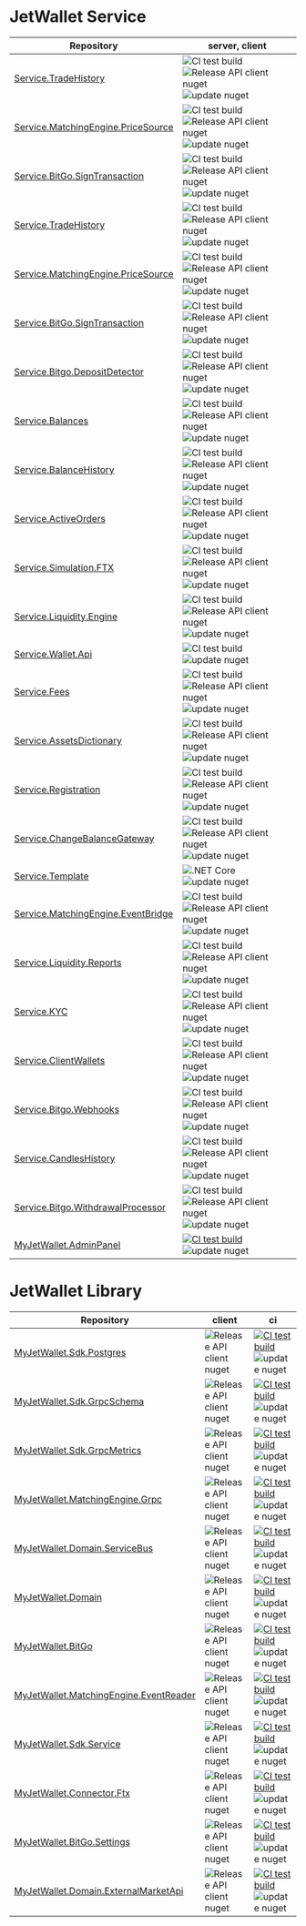 # JetWallet Service

Repository | server, client 
---------- | -------------- 
[Service.TradeHistory](https://github.com/MyJetWallet/Service.TradeHistory) | ![CI test build](https://github.com/MyJetWallet/Service.TradeHistory/workflows/CI%20test%20build/badge.svg)  ![Release API client nuget](https://github.com/MyJetWallet/Service.TradeHistory/workflows/Release%20API%20client%20nuget/badge.svg)  ![update nuget](https://github.com/MyJetWallet/Service.TradeHistory/workflows/update_nuget/badge.svg)
[Service.MatchingEngine.PriceSource](https://github.com/MyJetWallet/Service.MatchingEngine.PriceSource) | ![CI test build](https://github.com/MyJetWallet/Service.MatchingEngine.PriceSource/workflows/CI%20test%20build/badge.svg)  ![Release API client nuget](https://github.com/MyJetWallet/Service.MatchingEngine.PriceSource/workflows/Release%20API%20client%20nuget/badge.svg)  ![update nuget](https://github.com/MyJetWallet/Service.MatchingEngine.PriceSource/workflows/update_nuget/badge.svg)
[Service.BitGo.SignTransaction](https://github.com/MyJetWallet/Service.BitGo.SignTransaction) | ![CI test build](https://github.com/MyJetWallet/Service.BitGo.SignTransaction/workflows/CI%20test%20build/badge.svg)  ![Release API client nuget](https://github.com/MyJetWallet/Service.BitGo.SignTransaction/workflows/Release%20API%20client%20nuget/badge.svg)  ![update nuget](https://github.com/MyJetWallet/Service.BitGo.SignTransaction/workflows/update_nuget/badge.svg)
[Service.TradeHistory](https://github.com/MyJetWallet/Service.TradeHistory) | ![CI test build](https://github.com/MyJetWallet/Service.TradeHistory/workflows/CI%20test%20build/badge.svg)  ![Release API client nuget](https://github.com/MyJetWallet/Service.TradeHistory/workflows/Release%20API%20client%20nuget/badge.svg)  ![update nuget](https://github.com/MyJetWallet/Service.TradeHistory/workflows/update_nuget/badge.svg)
[Service.MatchingEngine.PriceSource](https://github.com/MyJetWallet/Service.MatchingEngine.PriceSource) | ![CI test build](https://github.com/MyJetWallet/Service.MatchingEngine.PriceSource/workflows/CI%20test%20build/badge.svg)  ![Release API client nuget](https://github.com/MyJetWallet/Service.MatchingEngine.PriceSource/workflows/Release%20API%20client%20nuget/badge.svg)  ![update nuget](https://github.com/MyJetWallet/Service.MatchingEngine.PriceSource/workflows/update_nuget/badge.svg)
[Service.BitGo.SignTransaction](https://github.com/MyJetWallet/Service.BitGo.SignTransaction) | ![CI test build](https://github.com/MyJetWallet/Service.BitGo.SignTransaction/workflows/CI%20test%20build/badge.svg)  ![Release API client nuget](https://github.com/MyJetWallet/Service.BitGo.SignTransaction/workflows/Release%20API%20client%20nuget/badge.svg)  ![update nuget](https://github.com/MyJetWallet/Service.BitGo.SignTransaction/workflows/update_nuget/badge.svg)
[Service.Bitgo.DepositDetector](https://github.com/MyJetWallet/Service.Bitgo.DepositDetector) | ![CI test build](https://github.com/MyJetWallet/Service.Bitgo.DepositDetector/workflows/CI%20test%20build/badge.svg)  ![Release API client nuget](https://github.com/MyJetWallet/Service.Bitgo.DepositDetector/workflows/Release%20API%20client%20nuget/badge.svg)  ![update nuget](https://github.com/MyJetWallet/Service.Bitgo.DepositDetector/workflows/update_nuget/badge.svg)
[Service.Balances](https://github.com/MyJetWallet/Service.Balances) | ![CI test build](https://github.com/MyJetWallet/Service.Balances/workflows/CI%20test%20build/badge.svg)  ![Release API client nuget](https://github.com/MyJetWallet/Service.Balances/workflows/Release%20API%20client%20nuget/badge.svg)  ![update nuget](https://github.com/MyJetWallet/Service.Balances/workflows/update_nuget/badge.svg)
[Service.BalanceHistory](https://github.com/MyJetWallet/Service.BalanceHistory) | ![CI test build](https://github.com/MyJetWallet/Service.BalanceHistory/workflows/CI%20test%20build/badge.svg)  ![Release API client nuget](https://github.com/MyJetWallet/Service.BalanceHistory/workflows/Release%20API%20client%20nuget/badge.svg)  ![update nuget](https://github.com/MyJetWallet/Service.BalanceHistory/workflows/update_nuget/badge.svg)
[Service.ActiveOrders](https://github.com/MyJetWallet/Service.ActiveOrders) | ![CI test build](https://github.com/MyJetWallet/Service.ActiveOrders/workflows/CI%20test%20build/badge.svg)  ![Release API client nuget](https://github.com/MyJetWallet/Service.ActiveOrders/workflows/Release%20API%20client%20nuget/badge.svg)  ![update nuget](https://github.com/MyJetWallet/Service.ActiveOrders/workflows/update_nuget/badge.svg)
[Service.Simulation.FTX](https://github.com/MyJetWallet/Service.Simulation.FTX) | ![CI test build](https://github.com/MyJetWallet/Service.Simulation.FTX/workflows/CI%20test%20build/badge.svg)  ![Release API client nuget](https://github.com/MyJetWallet/Service.Simulation.FTX/workflows/Release%20API%20client%20nuget/badge.svg)  ![update nuget](https://github.com/MyJetWallet/Service.Simulation.FTX/workflows/update_nuget/badge.svg)
[Service.Liquidity.Engine](https://github.com/MyJetWallet/Service.Liquidity.Engine) | ![CI test build](https://github.com/MyJetWallet/Service.Liquidity.Engine/workflows/CI%20test%20build/badge.svg)  ![Release API client nuget](https://github.com/MyJetWallet/Service.Liquidity.Engine/workflows/Release%20API%20client%20nuget/badge.svg)  ![update nuget](https://github.com/MyJetWallet/Service.Liquidity.Engine/workflows/update_nuget/badge.svg)
[Service.Wallet.Api](https://github.com/MyJetWallet/Service.Wallet.Api) | ![CI test build](https://github.com/MyJetWallet/Service.Wallet.Api/workflows/CI%20test%20build/badge.svg)  ![update nuget](https://github.com/MyJetWallet/Service.Wallet.Api/workflows/update_nuget/badge.svg)
[Service.Fees](https://github.com/MyJetWallet/Service.Fees) | ![CI test build](https://github.com/MyJetWallet/Service.Fees/workflows/CI%20test%20build/badge.svg)  ![Release API client nuget](https://github.com/MyJetWallet/Service.Fees/workflows/Release%20API%20client%20nuget/badge.svg)  ![update nuget](https://github.com/MyJetWallet/Service.Fees/workflows/update_nuget/badge.svg)
[Service.AssetsDictionary](https://github.com/MyJetWallet/Service.AssetsDictionary) | ![CI test build](https://github.com/MyJetWallet/Service.AssetsDictionary/workflows/CI%20test%20build/badge.svg)  ![Release API client nuget](https://github.com/MyJetWallet/Service.AssetsDictionary/workflows/Release%20API%20client%20nuget/badge.svg)  ![update nuget](https://github.com/MyJetWallet/Service.AssetsDictionary/workflows/update_nuget/badge.svg)
[Service.Registration](https://github.com/MyJetWallet/Service.Registration) | ![CI test build](https://github.com/MyJetWallet/Service.Registration/workflows/CI%20test%20build/badge.svg)  ![Release API client nuget](https://github.com/MyJetWallet/Service.Registration/workflows/Release%20API%20client%20nuget/badge.svg)  ![update nuget](https://github.com/MyJetWallet/Service.Registration/workflows/update_nuget/badge.svg)
[Service.ChangeBalanceGateway](https://github.com/MyJetWallet/Service.ChangeBalanceGateway) | ![CI test build](https://github.com/MyJetWallet/Service.ChangeBalanceGateway/workflows/CI%20test%20build/badge.svg)  ![Release API client nuget](https://github.com/MyJetWallet/Service.ChangeBalanceGateway/workflows/Release%20API%20client%20nuget/badge.svg)  ![update nuget](https://github.com/MyJetWallet/Service.ChangeBalanceGateway/workflows/update_nuget/badge.svg)
[Service.Template](https://github.com/MyJetWallet/Service.Template) | ![.NET Core](https://github.com/MyJetWallet/Service.Template/workflows/.NET%20Core/badge.svg)  ![update nuget](https://github.com/MyJetWallet/Service.Template/workflows/update_nuget/badge.svg)
[Service.MatchingEngine.EventBridge](https://github.com/MyJetWallet/Service.MatchingEngine.EventBridge) | ![CI test build](https://github.com/MyJetWallet/Service.MatchingEngine.EventBridge/workflows/CI%20test%20build/badge.svg)  ![Release API client nuget](https://github.com/MyJetWallet/Service.MatchingEngine.EventBridge/workflows/Release%20API%20client%20nuget/badge.svg)  ![update nuget](https://github.com/MyJetWallet/Service.MatchingEngine.EventBridge/workflows/update_nuget/badge.svg)
[Service.Liquidity.Reports](https://github.com/MyJetWallet/Service.Liquidity.Reports) | ![CI test build](https://github.com/MyJetWallet/Service.Liquidity.Reports/workflows/CI%20test%20build/badge.svg)  ![Release API client nuget](https://github.com/MyJetWallet/Service.Liquidity.Reports/workflows/Release%20API%20client%20nuget/badge.svg)  ![update nuget](https://github.com/MyJetWallet/Service.Liquidity.Reports/workflows/update_nuget/badge.svg)
[Service.KYC](https://github.com/MyJetWallet/Service.KYC) | ![CI test build](https://github.com/MyJetWallet/Service.KYC/workflows/CI%20test%20build/badge.svg)  ![Release API client nuget](https://github.com/MyJetWallet/Service.KYC/workflows/Release%20API%20client%20nuget/badge.svg)  ![update nuget](https://github.com/MyJetWallet/Service.KYC/workflows/update_nuget/badge.svg)
[Service.ClientWallets](https://github.com/MyJetWallet/Service.ClientWallets) | ![CI test build](https://github.com/MyJetWallet/Service.ClientWallets/workflows/CI%20test%20build/badge.svg)  ![Release API client nuget](https://github.com/MyJetWallet/Service.ClientWallets/workflows/Release%20API%20client%20nuget/badge.svg)  ![update nuget](https://github.com/MyJetWallet/Service.ClientWallets/workflows/update_nuget/badge.svg)
[Service.Bitgo.Webhooks](https://github.com/MyJetWallet/Service.Bitgo.Webhooks) | ![CI test build](https://github.com/MyJetWallet/Service.Bitgo.Webhooks/workflows/CI%20test%20build/badge.svg)  ![Release API client nuget](https://github.com/MyJetWallet/Service.Bitgo.Webhooks/workflows/Release%20API%20client%20nuget/badge.svg) ![update nuget](https://github.com/MyJetWallet/Service.Bitgo.Webhooks/workflows/update_nuget/badge.svg)
[Service.CandlesHistory](https://github.com/MyJetWallet/Service.CandlesHistory) | ![CI test build](https://github.com/MyJetWallet/Service.CandlesHistory/workflows/CI%20test%20build/badge.svg)  ![Release API client nuget](https://github.com/MyJetWallet/Service.CandlesHistory/workflows/Release%20API%20client%20nuget/badge.svg)  ![update nuget](https://github.com/MyJetWallet/Service.CandlesHistory/workflows/update_nuget/badge.svg)
[Service.Bitgo.WithdrawalProcessor](https://github.com/MyJetWallet/Service.Bitgo.WithdrawalProcessor) | ![CI test build](https://github.com/MyJetWallet/Service.Bitgo.WithdrawalProcessor/workflows/CI%20test%20build/badge.svg)  ![Release API client nuget](https://github.com/MyJetWallet/Service.Bitgo.WithdrawalProcessor/workflows/Release%20API%20client%20nuget/badge.svg)  ![update nuget](https://github.com/MyJetWallet/Service.Bitgo.WithdrawalProcessor/workflows/update_nuget/badge.svg)
[MyJetWallet.AdminPanel](https://github.com/MyJetWallet/MyJetWallet.AdminPanel) | [![CI test build](https://github.com/MyJetWallet/MyJetWallet.AdminPanel/actions/workflows/ci-test.yml/badge.svg)](https://github.com/MyJetWallet/MyJetWallet.AdminPanel/actions/workflows/ci-test.yml)  ![update nuget](https://github.com/MyJetWallet/MyJetWallet.AdminPanel/workflows/update_nuget/badge.svg)


# JetWallet Library

Repository | client | ci 
---------- | ------ | --
[MyJetWallet.Sdk.Postgres](https://github.com/MyJetWallet/MyJetWallet.Sdk.Postgres) | ![Release API client nuget](https://github.com/MyJetWallet/MyJetWallet.Sdk.Postgres/workflows/Release%20API%20client%20nuget/badge.svg) | [![CI test build](https://github.com/MyJetWallet/MyJetWallet.Sdk.Postgres/actions/workflows/ci-test.yml/badge.svg)](https://github.com/MyJetWallet/MyJetWallet.Sdk.Postgres/actions/workflows/ci-test.yml)  ![update nuget](https://github.com/MyJetWallet/MyJetWallet.Sdk.Postgres/workflows/update_nuget/badge.svg)
[MyJetWallet.Sdk.GrpcSchema](https://github.com/MyJetWallet/MyJetWallet.Sdk.GrpcSchema) | ![Release API client nuget](https://github.com/MyJetWallet/MyJetWallet.Sdk.GrpcSchema/workflows/Release%20API%20client%20nuget/badge.svg) | [![CI test build](https://github.com/MyJetWallet/MyJetWallet.Sdk.GrpcSchema/actions/workflows/ci-test.yml/badge.svg)](https://github.com/MyJetWallet/MyJetWallet.Sdk.GrpcSchema/actions/workflows/ci-test.yml)  ![update nuget](https://github.com/MyJetWallet/MyJetWallet.Sdk.GrpcSchema/workflows/update_nuget/badge.svg)
[MyJetWallet.Sdk.GrpcMetrics](https://github.com/MyJetWallet/MyJetWallet.Sdk.GrpcMetrics) | ![Release API client nuget](https://github.com/MyJetWallet/MyJetWallet.Sdk.GrpcMetrics/workflows/Release%20API%20client%20nuget/badge.svg) | [![CI test build](https://github.com/MyJetWallet/MyJetWallet.Sdk.GrpcMetrics/actions/workflows/ci-test.yml/badge.svg)](https://github.com/MyJetWallet/MyJetWallet.Sdk.GrpcMetrics/actions/workflows/ci-test.yml)  ![update nuget](https://github.com/MyJetWallet/MyJetWallet.Sdk.GrpcMetrics/workflows/update_nuget/badge.svg)
[MyJetWallet.MatchingEngine.Grpc](https://github.com/MyJetWallet/MyJetWallet.MatchingEngine.Grpc) | ![Release API client nuget](https://github.com/MyJetWallet/MyJetWallet.MatchingEngine.Grpc/workflows/Release%20API%20client%20nuget/badge.svg) | [![CI test build](https://github.com/MyJetWallet/MyJetWallet.MatchingEngine.Grpc/actions/workflows/ci-test.yml/badge.svg)](https://github.com/MyJetWallet/MyJetWallet.MatchingEngine.Grpc/actions/workflows/ci-test.yml)  ![update nuget](https://github.com/MyJetWallet/MyJetWallet.MatchingEngine.Grpc/workflows/update_nuget/badge.svg)
[MyJetWallet.Domain.ServiceBus](https://github.com/MyJetWallet/MyJetWallet.Domain.ServiceBus) | ![Release API client nuget](https://github.com/MyJetWallet/MyJetWallet.Domain.ServiceBus/workflows/Release%20API%20client%20nuget/badge.svg) | [![CI test build](https://github.com/MyJetWallet/MyJetWallet.Domain.ServiceBus/actions/workflows/ci-test.yml/badge.svg)](https://github.com/MyJetWallet/MyJetWallet.Domain.ServiceBus/actions/workflows/ci-test.yml)  ![update nuget](https://github.com/MyJetWallet/MyJetWallet.Domain.ServiceBus/workflows/update_nuget/badge.svg)
[MyJetWallet.Domain](https://github.com/MyJetWallet/MyJetWallet.Domain) | ![Release API client nuget](https://github.com/MyJetWallet/MyJetWallet.Domain/workflows/Release%20API%20client%20nuget/badge.svg) | [![CI test build](https://github.com/MyJetWallet/MyJetWallet.Domain/actions/workflows/ci-test.yml/badge.svg)](https://github.com/MyJetWallet/MyJetWallet.Domain/actions/workflows/ci-test.yml)  ![update nuget](https://github.com/MyJetWallet/MyJetWallet.Domain/workflows/update_nuget/badge.svg)
[MyJetWallet.BitGo](https://github.com/MyJetWallet/MyJetWallet.BitGo) | ![Release API client nuget](https://github.com/MyJetWallet/MyJetWallet.BitGo/workflows/Release%20API%20client%20nuget/badge.svg) | [![CI test build](https://github.com/MyJetWallet/MyJetWallet.BitGo/actions/workflows/ci-test.yml/badge.svg)](https://github.com/MyJetWallet/MyJetWallet.BitGo/actions/workflows/ci-test.yml)  ![update nuget](https://github.com/MyJetWallet/MyJetWallet.BitGo/workflows/update_nuget/badge.svg)
[MyJetWallet.MatchingEngine.EventReader](https://github.com/MyJetWallet/MyJetWallet.MatchingEngine.EventReader) | ![Release API client nuget](https://github.com/MyJetWallet/MyJetWallet.MatchingEngine.EventReader/workflows/Release%20API%20client%20nuget/badge.svg) | [![CI test build](https://github.com/MyJetWallet/MyJetWallet.MatchingEngine.EventReader/actions/workflows/ci-test.yml/badge.svg)](https://github.com/MyJetWallet/MyJetWallet.MatchingEngine.EventReader/actions/workflows/ci-test.yml)  ![update nuget](https://github.com/MyJetWallet/MyJetWallet.MatchingEngine.EventReader/workflows/update_nuget/badge.svg)
[MyJetWallet.Sdk.Service](https://github.com/MyJetWallet/MyJetWallet.Sdk.Service) | ![Release API client nuget](https://github.com/MyJetWallet/MyJetWallet.Sdk.Service/workflows/Release%20API%20client%20nuget/badge.svg) | [![CI test build](https://github.com/MyJetWallet/MyJetWallet.Sdk.Service/actions/workflows/ci-test.yml/badge.svg)](https://github.com/MyJetWallet/MyJetWallet.Sdk.Service/actions/workflows/ci-test.yml)  ![update nuget](https://github.com/MyJetWallet/MyJetWallet.Sdk.Service/workflows/update_nuget/badge.svg)
[MyJetWallet.Connector.Ftx](https://github.com/MyJetWallet/MyJetWallet.Connector.Ftx) | ![Release API client nuget](https://github.com/MyJetWallet/MyJetWallet.Connector.Ftx/workflows/Release%20API%20client%20nuget/badge.svg) | [![CI test build](https://github.com/MyJetWallet/MyJetWallet.Connector.Ftx/actions/workflows/ci-test.yml/badge.svg)](https://github.com/MyJetWallet/MyJetWallet.Connector.Ftx/actions/workflows/ci-test.yml)  ![update nuget](https://github.com/MyJetWallet/MyJetWallet.Connector.Ftx/workflows/update_nuget/badge.svg)
[MyJetWallet.BitGo.Settings](https://github.com/MyJetWallet/MyJetWallet.BitGo.Settings) | ![Release API client nuget](https://github.com/MyJetWallet/MyJetWallet.BitGo.Settings/workflows/Release%20API%20client%20nuget/badge.svg) | [![CI test build](https://github.com/MyJetWallet/MyJetWallet.BitGo.Settings/actions/workflows/ci-test.yml/badge.svg)](https://github.com/MyJetWallet/MyJetWallet.BitGo.Settings/actions/workflows/ci-test.yml)  ![update nuget](https://github.com/MyJetWallet/MyJetWallet.BitGo.Settings/workflows/update_nuget/badge.svg)
[MyJetWallet.Domain.ExternalMarketApi](https://github.com/MyJetWallet/MyJetWallet.Domain.ExternalMarketApi) | ![Release API client nuget](https://github.com/MyJetWallet/MyJetWallet.Domain.ExternalMarketApi/workflows/Release%20API%20client%20nuget/badge.svg) | [![CI test build](https://github.com/MyJetWallet/MyJetWallet.Domain.ExternalMarketApi/actions/workflows/ci-test.yml/badge.svg)](https://github.com/MyJetWallet/MyJetWallet.Domain.ExternalMarketApi/actions/workflows/ci-test.yml)  ![update nuget](https://github.com/MyJetWallet/MyJetWallet.Domain.ExternalMarketApi/workflows/update_nuget/badge.svg)







